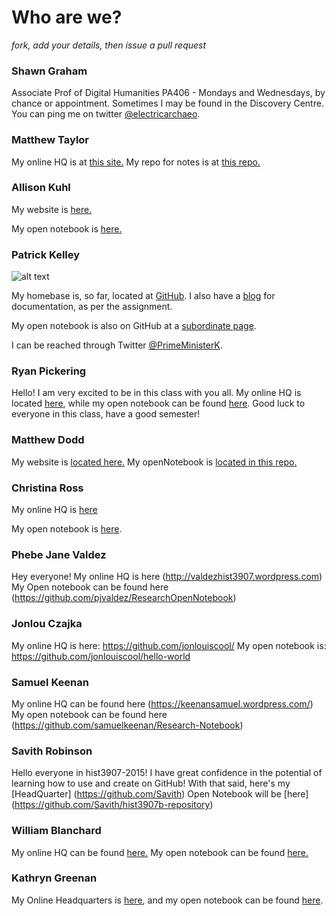 # Who are we?

*fork, add your details, then issue a pull request*

### Shawn Graham

Associate Prof of Digital Humanities
PA406 - Mondays and Wednesdays, by chance or appointment. Sometimes I may be found in the Discovery Centre. You can ping me on twitter [@electricarchaeo](http://twitter.com/electricarchaeo).

### Matthew Taylor

My online HQ is at [this site.](http://www.MATTHEWPORTFOLIO.COM)
My repo for notes is at [this repo.](https://github.com/Ottawagunner/ResearchHistoryNotes)

### Allison Kuhl

My website is [here.](http://2kuhl4u.wordpress.com/)

My open notebook is [here.](https://github.com/AllisonKuhl/my-research-notebook)

### Patrick Kelley
![alt text](https://pbs.twimg.com/profile_images/2746337559/1460ca3cc59a2459ec258159eb299b70.jpeg "Gorgeous, huh?  It's just your reflection in my forehead.")

My homebase is, so far, located at [GitHub](https://github.com/Prytanis).  I also have a [blog](http://primeministerkelley.blogspot.ca/) for documentation, as per the assignment.

My open notebook is also on GitHub at a [subordinate page](https://github.com/Prytanis/HIST3907B-ResearchNotes).

I can be reached through Twitter [@PrimeMinisterK](http://twitter.com/@PrimeMinisterK).

### Ryan Pickering

Hello! I am very excited to be in this class with you all. My online HQ is located [here](http://ryanpickering.github.io), while my open notebook can be found [here](https://github.com/ryanpickering/research-notebook-hist3907b). Good luck to everyone in this class, have a good semester!

### Matthew Dodd

My website is [located here.](http://www.matthew-dodd.com)
My openNotebook is [located in this repo.](https://github.com/matthewdodd/hist3907b/tree/master/openNotebook)

### Christina Ross

My online HQ is [here](https://github.com/Xtina-R)

My open notebook is [here](https://github.com/Xtina-R/Exercise-Notebook).

### Phebe Jane Valdez

Hey everyone!
My online HQ is here (http://valdezhist3907.wordpress.com)
My Open notebook can be found here (https://github.com/pjvaldez/ResearchOpenNotebook)

### Jonlou Czajka
My online HQ is here: https://github.com/jonlouiscool/
My open notebook is: https://github.com/jonlouiscool/hello-world

### Samuel Keenan

My online HQ can be found here (https://keenansamuel.wordpress.com/)
My open notebook can be found here (https://github.com/samuelkeenan/Research-Notebook)

### Savith Robinson

Hello everyone in hist3907-2015!
I have great confidence in the potential of learning how to use and create on GitHub!
With that said, here's my [HeadQuarter] (https://github.com/Savith)
Open Notebook will be [here] (https://github.com/Savith/hist3907b-repository)

### William Blanchard

My online HQ can be found [here.](http://williamblanchardhq.wordpress.com)
My open notebook can be found [here.](https://github.com/wblancha/hist3907-notebook)

### Kathryn Greenan

My Online Headquarters is [here](complexbydegree.wordpress.com), and my open notebook can be found [here](https://github.com/katgreenan/my-research-notebook).
